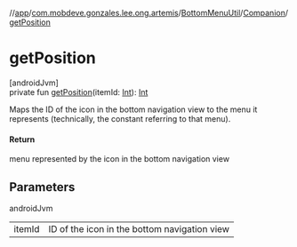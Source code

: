 //[app](../../../../index.md)/[com.mobdeve.gonzales.lee.ong.artemis](../../index.md)/[BottomMenuUtil](../index.md)/[Companion](index.md)/[getPosition](get-position.md)

# getPosition

[androidJvm]\
private fun [getPosition](get-position.md)(itemId: [Int](https://kotlinlang.org/api/latest/jvm/stdlib/kotlin/-int/index.html)): [Int](https://kotlinlang.org/api/latest/jvm/stdlib/kotlin/-int/index.html)

Maps the ID of the icon in the bottom navigation view to the menu it represents (technically, the constant referring to that menu).

#### Return

menu represented by the icon in the bottom navigation view

## Parameters

androidJvm

| | |
|---|---|
| itemId | ID of the icon in the bottom navigation view |
